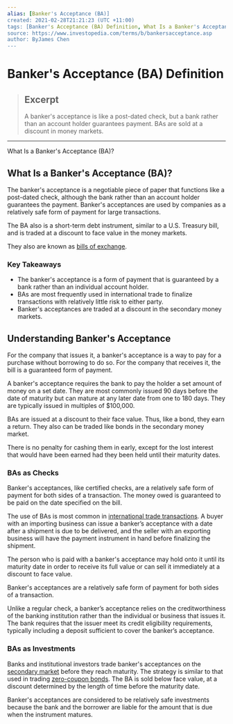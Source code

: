 ```yaml
---
alias: [Banker's Acceptance (BA)]
created: 2021-02-28T21:21:23 (UTC +11:00)
tags: [Banker's Acceptance (BA) Definition, What Is a Banker's Acceptance (BA)?]
source: https://www.investopedia.com/terms/b/bankersacceptance.asp
author: ByJames Chen
---
```


# Banker's Acceptance (BA) Definition

> ## Excerpt
> A banker's acceptance is like a post-dated check, but a bank rather than an account holder guarantees payment. BAs are sold at a discount in money markets.

---

What Is a Banker's Acceptance (BA)?
## What Is a Banker's Acceptance (BA)?

The banker's acceptance is a negotiable piece of paper that functions like a post-dated check, although the bank rather than an account holder guarantees the payment. Banker's acceptances are used by companies as a relatively safe form of payment for large transactions.

The BA also is a short-term debt instrument, similar to a U.S. Treasury bill, and is traded at a discount to face value in the money markets.

They also are known as [bills of exchange](https://www.investopedia.com/terms/b/billofexchange.asp).

### Key Takeaways

-   The banker's acceptance is a form of payment that is guaranteed by a bank rather than an individual account holder.
-   BAs are most frequently used in international trade to finalize transactions with relatively little risk to either party.
-   Banker's acceptances are traded at a discount in the secondary money markets.

## Understanding Banker's Acceptance

For the company that issues it, a banker's acceptance is a way to pay for a purchase without borrowing to do so. For the company that receives it, the bill is a guaranteed form of payment.

A banker's acceptance requires the bank to pay the holder a set amount of money on a set date. They are most commonly issued 90 days before the date of maturity but can mature at any later date from one to 180 days. They are typically issued in multiples of $100,000.

BAs are issued at a discount to their face value. Thus, like a bond, they earn a return. They also can be traded like bonds in the secondary money market.

There is no penalty for cashing them in early, except for the lost interest that would have been earned had they been held until their maturity dates.

### BAs as Checks

Banker's acceptances, like certified checks, are a relatively safe form of payment for both sides of a transaction. The money owed is guaranteed to be paid on the date specified on the bill.

The use of BAs is most common in [international trade transactions](https://www.investopedia.com/articles/forex/11/why-trade-forex.asp). A buyer with an importing business can issue a banker’s acceptance with a date after a shipment is due to be delivered, and the seller with an exporting business will have the payment instrument in hand before finalizing the shipment.

The person who is paid with a banker's acceptance may hold onto it until its maturity date in order to receive its full value or can sell it immediately at a discount to face value.

Banker's acceptances are a relatively safe form of payment for both sides of a transaction.

Unlike a regular check, a banker’s acceptance relies on the creditworthiness of the banking institution rather than the individual or business that issues it. The bank requires that the issuer meet its credit eligibility requirements, typically including a deposit sufficient to cover the banker’s acceptance.

### BAs as Investments

Banks and institutional investors trade banker's acceptances on the [secondary market](https://www.investopedia.com/terms/s/secondarymarket.asp) before they reach maturity. The strategy is similar to that used in trading [zero-coupon bonds](https://www.investopedia.com/terms/z/zero-couponbond.asp). The BA is sold below face value, at a discount determined by the length of time before the maturity date.

Banker's acceptances are considered to be relatively safe investments because the bank and the borrower are liable for the amount that is due when the instrument matures.
